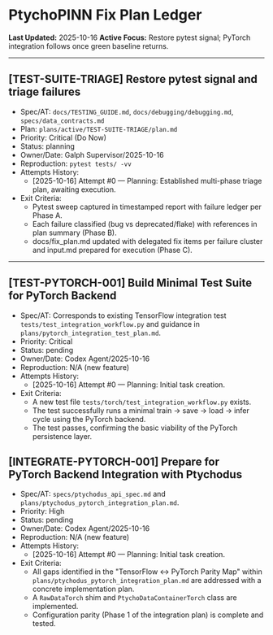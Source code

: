 # PtychoPINN Fix Plan Ledger

**Last Updated:** 2025-10-16
**Active Focus:** Restore pytest signal; PyTorch integration follows once green baseline returns.


---

## [TEST-SUITE-TRIAGE] Restore pytest signal and triage failures
- Spec/AT: `docs/TESTING_GUIDE.md`, `docs/debugging/debugging.md`, `specs/data_contracts.md`
- Plan: `plans/active/TEST-SUITE-TRIAGE/plan.md`
- Priority: Critical (Do Now)
- Status: planning
- Owner/Date: Galph Supervisor/2025-10-16
- Reproduction: `pytest tests/ -vv`
- Attempts History:
  * [2025-10-16] Attempt #0 — Planning: Established multi-phase triage plan, awaiting execution.
- Exit Criteria:
  - Pytest sweep captured in timestamped report with failure ledger per Phase A.
  - Each failure classified (bug vs deprecated/flake) with references in plan summary (Phase B).
  - docs/fix_plan.md updated with delegated fix items per failure cluster and input.md prepared for execution (Phase C).


---

## [TEST-PYTORCH-001] Build Minimal Test Suite for PyTorch Backend
- Spec/AT: Corresponds to existing TensorFlow integration test `tests/test_integration_workflow.py` and guidance in `plans/pytorch_integration_test_plan.md`.
- Priority: Critical
- Status: pending
- Owner/Date: Codex Agent/2025-10-16
- Reproduction: N/A (new feature)
- Attempts History:
  * [2025-10-16] Attempt #0 — Planning: Initial task creation.
- Exit Criteria:
  - A new test file `tests/torch/test_integration_workflow.py` exists.
  - The test successfully runs a minimal train -> save -> load -> infer cycle using the PyTorch backend.
  - The test passes, confirming the basic viability of the PyTorch persistence layer.

## [INTEGRATE-PYTORCH-001] Prepare for PyTorch Backend Integration with Ptychodus
- Spec/AT: `specs/ptychodus_api_spec.md` and `plans/ptychodus_pytorch_integration_plan.md`.
- Priority: High
- Status: pending
- Owner/Date: Codex Agent/2025-10-16
- Reproduction: N/A (new feature)
- Attempts History:
  * [2025-10-16] Attempt #0 — Planning: Initial task creation.
- Exit Criteria:
  - All gaps identified in the "TensorFlow ↔ PyTorch Parity Map" within `plans/ptychodus_pytorch_integration_plan.md` are addressed with a concrete implementation plan.
  - A `RawDataTorch` shim and `PtychoDataContainerTorch` class are implemented.
  - Configuration parity (Phase 1 of the integration plan) is complete and tested.
